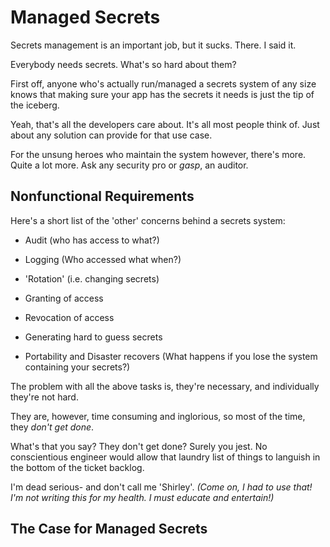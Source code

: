# Managed Secrets

Secrets management is an important job, but it sucks.  There.  I said it.

Everybody needs secrets.  What's so hard about them?

First off, anyone who's actually run/managed a secrets system of any size knows that making sure your app has the secrets it needs is just the tip of the iceberg.  

Yeah, that's all the developers care about.  It's all most people think of.  Just about any solution can provide for that use case.

For the unsung heroes who maintain the system however, there's more.  Quite a lot more.  Ask any security pro or *gasp*, an auditor.

## Nonfunctional Requirements

Here's a short list of the 'other' concerns behind a secrets system:

* Audit (who has access to what?)

* Logging (Who accessed what when?)

* 'Rotation' (i.e. changing secrets)

* Granting of access

* Revocation of access

* Generating hard to guess secrets

* Portability and Disaster recovers (What happens if you lose the system containing your secrets?)

The problem with all the above tasks is, they're necessary, and individually they're not hard.  

They are, however, time consuming and inglorious, so most of the time, they _don't get done_.

What's that you say?  They don't get done?  Surely you jest.  No conscientious engineer would allow that laundry list of things to languish in the bottom of the ticket backlog.

I'm dead serious- and don't call me 'Shirley'.  *(Come on, I had to use that!  I'm not writing this for my health.  I must educate _and_ entertain!)*

## The Case for Managed Secrets

